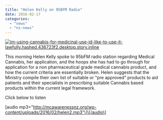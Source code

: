 ```yaml
---
title: "Helen Kelly on 95BFM Radio"
date: 2016-02-17
categories: 
  - "news"
  - "nz-news"
---
```


[![im-using-cannabis-for-medicinal-use-id-like-to-use-it-lawfully.hashed.436723f2.desktop.story.inline](http://mcawarenessnz.org/wp-content/uploads/2016/02/im-using-cannabis-for-medicinal-use-id-like-to-use-it-lawfully-hashed-436723f2-desktop-story-inline.jpg?w=300)](http://mcawarenessnz.org/wp-content/uploads/2016/02/im-using-cannabis-for-medicinal-use-id-like-to-use-it-lawfully-hashed-436723f2-desktop-story-inline.jpg)

This morning Helen Kelly spoke to 95bFM radio station regarding Medical Cannabis, her application, and the hoops she has had to go through for application for a non pharmaceutical grade medical cannabis product, and how the current criteria are essentially broken. Helen suggests that the Ministry compile their own list of suitable or "pre approved" products to aid patients and their specialists in prescribing suitable Cannabis based products within the current legal framework.

Click below to listen

\[audio mp3="http://mcawarenessnz.org/wp-content/uploads/2016/02/helen2.mp3"\]\[/audio\]

